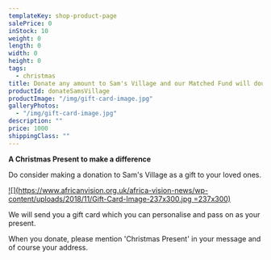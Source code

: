 ```yaml
---
templateKey: shop-product-page
salePrice: 0
inStock: 10
weight: 0
length: 0
width: 0
height: 0
tags:
  - christmas
title: Donate any amount to Sam's Village and our Matched Fund will double it!
productId: donateSamsVillage
productImage: "/img/gift-card-image.jpg"
galleryPhotos:
  - "/img/gift-card-image.jpg"
description: ""
price: 1000
shippingClass: ""
---
```


**A Christmas Present to make a difference**

Do consider making a donation to Sam's Village as a gift to your loved ones.

[![](https://www.africanvision.org.uk/africa-vision-news/wp-content/uploads/2018/11/Gift-Card-Image-237x300.jpg =237x300)](https://www.africanvision.org.uk/africa-vision-news/wp-content/uploads/2018/11/Gift-Card-Image.jpg)

We will send you a gift card which you can personalise and pass on as your present.

When you donate, please mention 'Christmas Present' in your message and of course your address.
